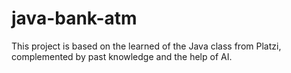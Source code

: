 # java-bank-atm
This project is based on the learned of the Java class from Platzi, complemented by past knowledge and the help of AI.
